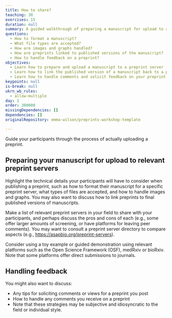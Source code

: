 ```yaml
---
title: How to share?
teaching: 30
exercises: 15
duration: null
summary: A guided walkthrough of preparing a manuscript for upload to a preprint server.
questions:
  - How to format a manuscript?
  - What file types are accepted?
  - How are images and graphs handled?
  - How are preprints linked to published versions of the manuscript?
  - How to handle feedback on a preprint?
objectives:
  - Learn how to prepare and upload a manuscript to a preprint server
  - Learn how to link the published version of a manuscript back to a preprint
  - Learn how to handle comments and solicit feedback on your preprint
keypoints: null
is-break: null
ukrn_wb_rules:
  - allow-multiple
day: 1
order: 300000
missingDependencies: []
dependencies: []
originalRepository: emma-wilson/preprints-workshop-template

---
```

Guide your participants through the process of actually uploading a preprint.

## Preparing your manuscript for upload to relevant preprint servers

Highlight the technical details your participants will have to consider when publishing a preprint, such as how to format their manuscript for a specific preprint server, what types of files are accepted, and how to handle images and graphs. You may also want to discuss how to link preprints to final published versions of manuscripts.

Make a list of relevant preprint servers in your field to share with your participants, and perhaps discuss the pros and cons of each (e.g., some offer larger amounts of screening, or have platforms for leaving peer comments). You may want to consult a preprint server directory to compare aspects (e.g., https://asapbio.org/preprint-servers).

Consider using a toy example or guided demonstration using relevant platforms such as the Open Science Framework (OSF), medRxiv or bioRxiv. Note that some platforms offer direct submissions to journals.

## Handling feedback 

You might also want to discuss:

- Any tips for soliciting comments or views for a preprint you post
- How to handle any comments you receive on a preprint
- Note that these strategies may be subjective and idiosyncratic to the field or individual style.